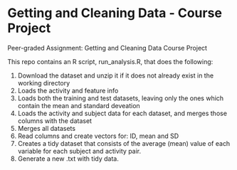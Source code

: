 # Getting and Cleaning Data - Course Project
Peer-graded Assignment: Getting and Cleaning Data Course Project

This repo contains an R script, run_analysis.R, that does the following:

1. Download the dataset and unzip it if it does not already exist in the working directory
2. Loads the activity and feature info
3. Loads both the training and test datasets, leaving only the ones which contain the mean and standard deveation
4. Loads the activity and subject data for each dataset, and merges those columns with the dataset
5. Merges all datasets
6. Read columns and create vectors for: ID, mean and SD
7. Creates a tidy dataset that consists of the average (mean) value of each variable for each subject and activity pair.
8. Generate a new .txt with tidy data.
